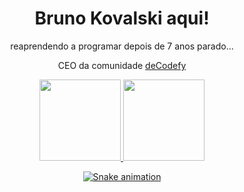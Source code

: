 <h1 align="center" >Bruno Kovalski aqui! </h1>
    <div align="center">
    <p>reaprendendo a programar depois de 7 anos parado...</p>
    <p>CEO da comunidade <a href="https://decodefy.com.br" target="_blank">deCodefy</a></p>
</div>

<div align="center">
    <a href="https://github.com/kovalski96">
    <img height="130em" src="https://github-readme-stats.vercel.app/api?username=kovalski96&show_icons=true&theme=dark&include_all_commits=true&count_private=true"/>
    <img height="130em" src="https://github-readme-stats.vercel.app/api/top-langs/?username=kovalski96&layout=compact&langs_count=7&theme=dark"/>
</div>
  
<div align="center">
  
 ![Snake animation](https://github.com/kovalski96/kovalski96/blob/output/github-contribution-grid-snake.svg)
  
</div>

